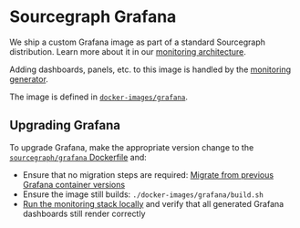 # Sourcegraph Grafana

We ship a custom Grafana image as part of a standard Sourcegraph distribution.
Learn more about it in our [monitoring architecture](https://about.sourcegraph.com/handbook/engineering/observability/monitoring_architecture#sourcegraph-grafana).

Adding dashboards, panels, etc. to this image is handled by the [monitoring generator](./monitoring-generator.md).

The image is defined in [`docker-images/grafana`](https://sourcegraph.com/github.com/sourcegraph/sourcegraph/-/tree/docker-images/grafana).

## Upgrading Grafana

To upgrade Grafana, make the appropriate version change to the [`sourcegraph/grafana` Dockerfile](https://sourcegraph.com/search?q=repo:%5Egithub%5C.com/sourcegraph/sourcegraph%24+FROM+grafana/grafana::%5Bversion.%5D&patternType=structural) and:

* Ensure that no migration steps are required: [Migrate from previous Grafana container versions](https://grafana.com/docs/grafana/latest/installation/docker/#migrate-from-previous-docker-containers-versions)
* Ensure the image still builds: `./docker-images/grafana/build.sh`
* [Run the monitoring stack locally](../../how-to/monitoring_local_dev.md) and verify that all generated Grafana dashboards still render correctly
